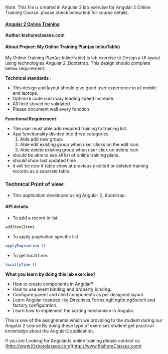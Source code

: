 Note: This file is created in Angular 2 lab exercise for Angular 2 Online Training Course.
please check below link for course details.

#### [Angular 2 Online Training](https://kishoreclasses.com/Angular-2-Online-Training-from-India.html)

__Author:kishoreclasses.com__

#### About Project: My Online Training Plan(as InlineTable)
My Online Training Plan(as InlineTable) is lab exercise to Design a UI layout using technologies Angular 2 ,Bootstrap.
This design should complete below requirement.

**Technical standards** :
- This design and layout should give good user experience in all mobile and laptops.
- Optimize code such way loading speed increase.
- All field should be validated.
- Please document well every function.

**Functional Requirement**:
- The user must able add required training to training list.
- App functionality divided into three categories.
  1. Able add new group.
  2. Able edit existing group when user clicks on the edit icon.
  3. Able delete existing group when user click on delete icon
- should be able to see all list of online training plans.
- should show last updated time
- it will be nice if table show at previously edited or deleted training records as a separate table.
 
### Technical Point of view:
- This application developed using Angular 2, Bootstrap.
#### API details.
- To add a record in list.
```sh
addItem(Item)
```
- To apply pagination specific list
```sh
applyPagination ()
```
- To get local time.
```sh
locallyTime ()
```


__What you learn by doing this lab exercise?__

-  How to create components in Angular?
-  How to use event binding and property binding.
-  Configure parent and child components as per designed layout.
-  Learn Angular features like Directives,Forms,ngIf,ngfor,ngSwitch and factory,configuration.
-  Learn how to implement the sorting mechanism in Angular.
 
This is one of the assignments which we providing to the student during our Angular 2 course.By doing these type of exercises student get practical knowledge about the Angular2 application.

If you are Looking for AngularJs online training  please contact us 
[http://www.Kishorelasses.com](http://www.KishoreClasses.com)
